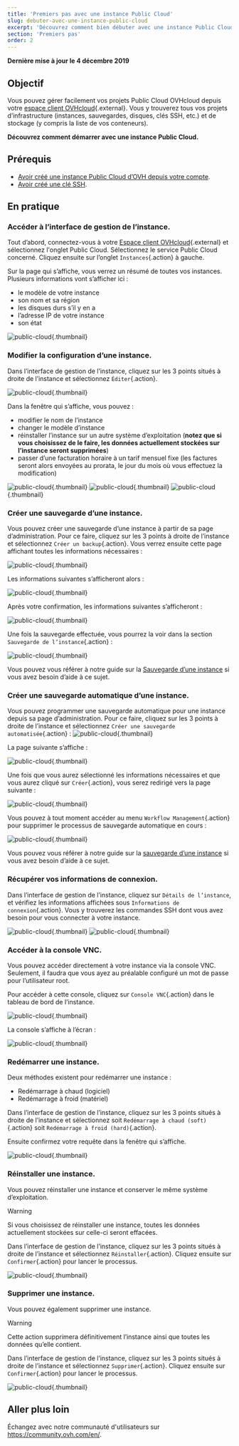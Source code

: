 ```yaml
---
title: 'Premiers pas avec une instance Public Cloud'
slug: debuter-avec-une-instance-public-cloud
excerpt: 'Découvrez comment bien débuter avec une instance Public Cloud'
section: 'Premiers pas'
order: 2
---
```


**Dernière mise à jour le 4 décembre 2019**

## Objectif

Vous pouvez gérer facilement vos projets Public Cloud OVHcloud depuis votre [espace client OVHcloud](https://www.ovh.com/auth/?action=gotomanager){.external}. Vous y trouverez tous vos projets d’infrastructure (instances, sauvegardes, disques, clés SSH, etc.) et de stockage (y compris la liste de vos conteneurs).

**Découvrez comment démarrer avec une instance Public Cloud.**

## Prérequis

- [Avoir créé une instance Public Cloud d’OVH depuis votre compte](../creer-instance-espace-client/).
- [Avoir créé une clé SSH](../creation-des-cles-ssh/).

## En pratique

### Accéder à l’interface de gestion de l’instance.

Tout d’abord, connectez-vous à votre [Espace client OVHcloud](https://www.ovh.com/auth/?action=gotomanager){.external} et sélectionnez l'onglet Public Cloud. Sélectionnez le service Public Cloud concerné. Cliquez ensuite sur l’onglet `Instances`{.action} à gauche.

Sur la page qui s’affiche, vous verrez un résumé de toutes vos instances. Plusieurs informations vont s’afficher ici :

- le modèle de votre instance
- son nom et sa région
- les disques durs s’il y en a
- l’adresse IP de votre instance
- son état

![public-cloud](images/compute.png){.thumbnail}

### Modifier la configuration d’une instance.

Dans l’interface de gestion de l’instance, cliquez sur les 3 points situés à droite de l’instance et sélectionnez `Éditer`{.action}.

![public-cloud](images/edit.png){.thumbnail}

Dans la fenêtre qui s’affiche, vous pouvez :

- modifier le nom de l’instance
- changer le modèle d’instance 
- réinstaller l’instance sur un autre système d’exploitation (**notez que si vous choisissez de le faire, les données actuellement stockées sur l’instance seront supprimées**)
- passer d’une facturation horaire à un tarif mensuel fixe (les factures seront alors envoyées au prorata, le jour du mois où vous effectuez la modification)

![public-cloud](images/edit1.png){.thumbnail}
![public-cloud](images/edit2.png){.thumbnail}
![public-cloud](images/edit3.png){.thumbnail}

### Créer une sauvegarde d’une instance.

Vous pouvez créer une sauvegarde d’une instance à partir de sa page d’administration.  Pour ce faire, cliquez sur les 3 points à droite de l’instance et sélectionnez `Créer un backup`{.action}. Vous verrez ensuite cette page affichant toutes les informations nécessaires : 

![public-cloud](images/backup.png){.thumbnail}

Les informations suivantes s’afficheront alors :

![public-cloud](images/backup1.png){.thumbnail}

Après votre confirmation, les informations suivantes s’afficheront : 

![public-cloud](images/backup2.png){.thumbnail}

Une fois la sauvegarde effectuée, vous pourrez la voir dans la section `Sauvegarde de l’instance`{.action} : 

![public-cloud](images/backup3.png){.thumbnail}

Vous pouvez vous référer à notre guide sur la [Sauvegarde d’une instance](../sauvegarder-une-instance/) si vous avez besoin d’aide à ce sujet. 

### Créer une sauvegarde automatique d’une instance.

Vous pouvez programmer une sauvegarde automatique pour une instance depuis sa page d’administration. Pour ce faire, cliquez sur les 3 points à droite de l’instance et sélectionnez `Créer une sauvegarde automatisée`{.action} : ![public-cloud](images/backupauto.png){.thumbnail}

La page suivante s’affiche : 

![public-cloud](images/backupauto1.png){.thumbnail}

Une fois que vous aurez sélectionné les informations nécessaires et que vous aurez cliqué sur `Créer`{.action}, vous serez redirigé vers la page suivante : 

![public-cloud](images/backupauto2.png){.thumbnail}

Vous pouvez à tout moment accéder au menu `Workflow Management`{.action} pour supprimer le processus de sauvegarde automatique en cours : 

![public-cloud](images/backupautodelete.png){.thumbnail}

Vous pouvez vous référer à notre guide sur la [sauvegarde d’une instance](../sauvegarder-une-instance/) si vous avez besoin d’aide à ce sujet. 

### Récupérer vos informations de connexion.

Dans l’interface de gestion de l’instance, cliquez sur `Détails de l’instance`, et vérifiez les informations affichées sous `Informations de connexion`{.action}. Vous y trouverez les commandes SSH dont vous avez besoin pour vous connecter à votre instance.

![public-cloud](images/instancedetails1.png){.thumbnail}
![public-cloud](images/instancedetails.png){.thumbnail}

### Accéder à la console VNC.

Vous pouvez accéder directement à votre instance via la console VNC. Seulement, il faudra que vous ayez au préalable configuré un mot de passe pour l’utilisateur root.

Pour accéder à cette console, cliquez sur `Console VNC`{.action} dans le tableau de bord de l’instance.

![public-cloud](images/vnc.png){.thumbnail}

La console s’affiche à l’écran :

![public-cloud](images/vnc1.png){.thumbnail}

### Redémarrer une instance.

Deux méthodes existent pour redémarrer une instance :

- Redémarrage à chaud (logiciel)
- Redémarrage à froid (matériel)

Dans l’interface de gestion de l’instance, cliquez sur les 3 points situés à droite de l’instance et sélectionnez soit `Redémarrage à chaud (soft)`{.action} soit `Redémarrage à froid (hard)`{.action}.

Ensuite confirmez votre requête dans la fenêtre qui s’affiche.

![public-cloud](images/reboot.png){.thumbnail}

### Réinstaller une instance.

Vous pouvez réinstaller une instance et conserver le même système d’exploitation. 

> [!warning]
>
Si vous choisissez de réinstaller une instance, toutes les données actuellement stockées sur celle-ci seront effacées.
>


Dans l’interface de gestion de l’instance, cliquez sur les 3 points situés à droite de l’instance et sélectionnez `Réinstaller`{.action}. Cliquez ensuite sur `Confirmer`{.action} pour lancer le processus.

![public-cloud](images/reinstall.png){.thumbnail}

### Supprimer une instance.

Vous pouvez également supprimer une instance. 

> [!warning]
>
Cette action supprimera définitivement l’instance ainsi que toutes les données qu’elle contient.
>


Dans l’interface de gestion de l’instance, cliquez sur les 3 points situés à droite de l’instance et sélectionnez `Supprimer`{.action}. Cliquez ensuite sur `Confirmer`{.action} pour lancer le processus.

![public-cloud](images/delete.png){.thumbnail}

## Aller plus loin

Échangez avec notre communauté d'utilisateurs sur <https://community.ovh.com/en/>.
